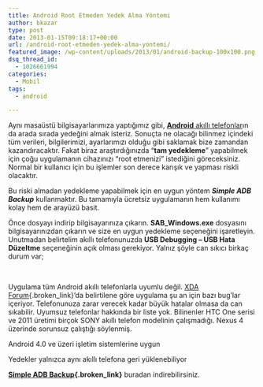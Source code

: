 ```yaml
---
title: Android Root Etmeden Yedek Alma Yöntemi
author: bkazar
type: post
date: 2013-01-15T09:18:17+00:00
url: /android-root-etmeden-yedek-alma-yontemi/
featured_image: /wp-content/uploads/2013/01/android-backup-100x100.png
dsq_thread_id:
  - 1026661994
categories:
  - Mobil
tags:
  - android

---
```

Aynı masaüstü bilgisayarlarımıza yaptığımız gibi, [**Android** akıllı telefonlar][1]ın da arada sırada yedeğini almak isteriz. Sonuçta ne olacağı bilinmez içindeki tüm verileri, bilgilerimizi, ayarlarımızı olduğu gibi saklamak bize zamandan kazandıracaktır. Fakat biraz araştırdığınızda “**tam yedekleme**” yapabilmek için çoğu uygulamanın cihazınızı “root etmenizi” istediğini göreceksiniz. Normal bir kullanıcı için bu işlemler son derece karışık ve yapması riskli olacaktır.

Bu riski almadan yedekleme yapabilmek için en uygun yöntem **_Simple ADB Backup_** kullanmaktır. Bu tamamıyla ücretsiz uygulamanın hem kullanımı kolay hem de arayüzü basit.

Önce dosyayı indirip bilgisayarınıza çıkarın. **SAB_Windows.exe** dosyasını bilgisayarınızdan çıkarın ve size en uygun yedekleme seçeneğini işaretleyin. Unutmadan belirtelim akıllı telefonunuzda **USB Debugging – USB Hata Düzeltme** seçeneğinin açık olması gerekiyor. Yalnız şöyle can sıkıcı birkaç durum var;

&nbsp;

Uygulama tüm Android akıllı telefonlarla uyumlu değil. [XDA Forum][2]{.broken_link}’da belirtilene göre uygulama şu an için bazı bug’lar içeriyor. Telefonunuza zarar verecek kadar büyük hatalar olmasa da can sıkabilir. Uyumsuz telefonlar hakkında bir liste yok. Bilinenler HTC One serisi ve 2011 üretimi birçok SONY akıllı telefon modelinin çalışmadığı. Nexus 4 üzerinde sorunsuz çalıştığı söylenmiş.

Android 4.0 ve üzeri işletim sistemlerine uygun

Yedekler yalnızca aynı akıllı telefona geri yüklenebiliyor

**[Simple ADB Backup][2]{.broken_link}** buradan indirebilirsiniz.

 [1]: https://www.murekkep.org/telefon
 [2]: http://forum.xda-developers.com/showthread.php?t=2091047